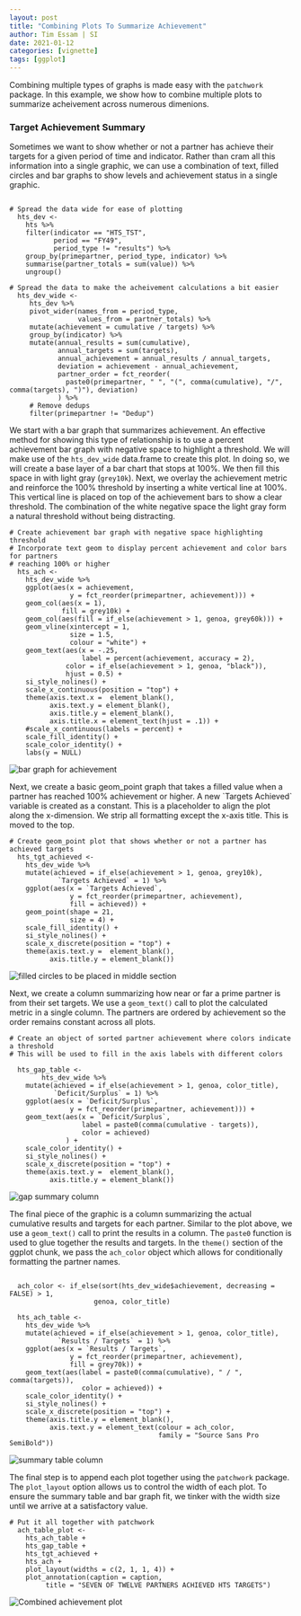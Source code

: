 ```yaml
---
layout: post
title: "Combining Plots To Summarize Achievement"
author: Tim Essam | SI
date: 2021-01-12
categories: [vignette]
tags: [ggplot]
---
```


Combining multiple types of graphs is made easy with the `patchwork` package. In this example, we show how to combine multiple plots to summarize acheivement across numerous dimenions.

### Target Achievement Summary

Sometimes we want to show whether or not a partner has achieve their targets for a given period of time and indicator. Rather than cram all this information into a single graphic, we can use a combination of text, filled circles and bar graphs to show levels and achievement status in a single graphic.

```{r}

# Spread the data wide for ease of plotting
  hts_dev <- 
    hts %>% 
    filter(indicator == "HTS_TST", 
           period == "FY49", 
           period_type != "results") %>% 
    group_by(primepartner, period_type, indicator) %>% 
    summarise(partner_totals = sum(value)) %>% 
    ungroup()  

# Spread the data to make the acheivement calculations a bit easier
  hts_dev_wide <- 
     hts_dev %>% 
     pivot_wider(names_from = period_type, 
                 values_from = partner_totals) %>% 
     mutate(achievement = cumulative / targets) %>% 
     group_by(indicator) %>% 
     mutate(annual_results = sum(cumulative), 
            annual_targets = sum(targets), 
            annual_achievement = annual_results / annual_targets, 
            deviation = achievement - annual_achievement,
            partner_order = fct_reorder(
              paste0(primepartner, " ", "(", comma(cumulative), "/", comma(targets), ")"), deviation)
            ) %>% 
     # Remove dedups
     filter(primepartner != "Dedup")
```

We start with a bar graph that summarizes achievement. An effective method for showing this type of relationship is to use a percent achievement bar graph with negative space to highlight a threshold. We will make use of the `hts_dev_wide` data.frame to create this plot. In doing so, we will create a base layer of a bar chart that stops at 100%. We then fill this space in with light gray (`grey10k`). Next, we overlay the achievement metric and reinforce the 100% threshold by inserting a white vertical line at 100%. This vertical line is placed on top of the achievement bars to show a clear threshold. The combination of the white negative space the light gray form a natural threshold without being distracting.

```{r}
# Create achievement bar graph with negative space highlighting threshold
# Incorporate text geom to display percent achievement and color bars for partners
# reaching 100% or higher
  hts_ach <- 
    hts_dev_wide %>% 
    ggplot(aes(x = achievement, 
               y = fct_reorder(primepartner, achievement))) +
    geom_col(aes(x = 1), 
             fill = grey10k) +
    geom_col(aes(fill = if_else(achievement > 1, genoa, grey60k))) +
    geom_vline(xintercept = 1, 
               size = 1.5, 
               colour = "white") +
    geom_text(aes(x = -.25, 
                  label = percent(achievement, accuracy = 2), 
              color = if_else(achievement > 1, genoa, "black")), 
              hjust = 0.5) +
    si_style_nolines() +
    scale_x_continuous(position = "top") +
    theme(axis.text.x =  element_blank(),
          axis.text.y = element_blank(),
          axis.title.y = element_blank(),
          axis.title.x = element_text(hjust = .1)) +
    #scale_x_continuous(labels = percent) +
    scale_fill_identity() +
    scale_color_identity() +
    labs(y = NULL) 
```

![bar graph for achievement](https://github.com/USAID-OHA-SI/pretty_in_grey40K/raw/main/examples/images/ach_bar_rhs-02.png "bar graph for achievement")

Next, we create a basic geom_point graph that takes a filled value when a partner has reached 100% achievement or higher. A new \`Targets Achieved\` variable is created as a constant. This is a placeholder to align the plot along the x-dimension. We strip all formatting except the x-axis title. This is moved to the top.

```{r}
# Create geom_point plot that shows whether or not a partner has achieved targets
  hts_tgt_achieved <- 
    hts_dev_wide %>% 
    mutate(achieved = if_else(achievement > 1, genoa, grey10k),
            `Targets Achieved` = 1) %>% 
    ggplot(aes(x = `Targets Achieved`, 
               y = fct_reorder(primepartner, achievement), 
               fill = achieved)) +
    geom_point(shape = 21, 
               size = 4) +
    scale_fill_identity() +
    si_style_nolines() + 
    scale_x_discrete(position = "top") +
    theme(axis.text.y =  element_blank(),
          axis.title.y = element_blank())
```

![filled circles to be placed in middle section](https://github.com/USAID-OHA-SI/pretty_in_grey40K/raw/main/examples/images/ach_circle_middle_2.png "filled circles to be placed in middle section")

Next, we create a column summarizing how near or far a prime partner is from their set targets. We use a `geom_text()` call to plot the calculated metric in a single column. The partners are ordered by achievement so the order remains constant across all plots.

```{r}
# Create an object of sorted partner achievement where colors indicate a threshold
# This will be used to fill in the axis labels with different colors

  hts_gap_table <-
        hts_dev_wide %>% 
    mutate(achieved = if_else(achievement > 1, genoa, color_title),
           `Deficit/Surplus` = 1) %>% 
    ggplot(aes(x = `Deficit/Surplus`, 
               y = fct_reorder(primepartner, achievement))) + 
    geom_text(aes(x = `Deficit/Surplus`,
                  label = paste0(comma(cumulative - targets)),
                  color = achieved)
              ) + 
    scale_color_identity() + 
    si_style_nolines() + 
    scale_x_discrete(position = "top") + 
    theme(axis.text.y =  element_blank(), 
          axis.title.y = element_blank()) 
```

![gap summary column](https://github.com/USAID-OHA-SI/pretty_in_grey40K/raw/main/examples/images/hts_gap_middle_1.png "gap summary column")

The final piece of the graphic is a column summarizing the actual cumulative results and targets for each partner. Similar to the plot above, we use a `geom_text()` call to print the results in a column. The `paste0` function is used to glue together the results and targets. In the `theme()` section of the ggplot chunk, we pass the `ach_color` object which allows for conditionally formatting the partner names.

```{r}

  ach_color <- if_else(sort(hts_dev_wide$achievement, decreasing = FALSE) > 1, 
                     genoa, color_title)

  hts_ach_table <-  
    hts_dev_wide %>% 
    mutate(achieved = if_else(achievement > 1, genoa, color_title),
            `Results / Targets` = 1) %>% 
    ggplot(aes(x = `Results / Targets`, 
               y = fct_reorder(primepartner, achievement), 
               fill = grey70k)) +
    geom_text(aes(label = paste0(comma(cumulative), " / ", comma(targets)), 
                  color = achieved)) +
    scale_color_identity() +
    si_style_nolines() +
    scale_x_discrete(position = "top") +
    theme(axis.title.y = element_blank(),
          axis.text.y = element_text(colour = ach_color, 
                                     family = "Source Sans Pro SemiBold"))
```

![summary table column](https://github.com/USAID-OHA-SI/pretty_in_grey40K/raw/main/examples/images/hts_table_lhs.png "summary table column")

The final step is to append each plot together using the `patchwork` package. The `plot_layout` option allows us to control the width of each plot. To ensure the summary table and bar graph fit, we tinker with the width size until we arrive at a satisfactory value.

```{r}
# Put it all together with patchwork
  ach_table_plot <-
    hts_ach_table + 
    hts_gap_table + 
    hts_tgt_achieved + 
    hts_ach + 
    plot_layout(widths = c(2, 1, 1, 4)) +
    plot_annotation(caption = caption,
         title = "SEVEN OF TWELVE PARTNERS ACHIEVED HTS TARGETS")
```

![Combined achievement plot](https://github.com/USAID-OHA-SI/pretty_in_grey40K/raw/main/examples/images/ach_table_plot.png "Combined achievement plot")
